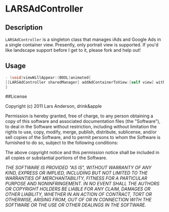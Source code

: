 # LARSAdController

## Description
`LARSAdController` is a singleton class that manages iAds and Google Ads in a single container view.  Presently, only portrait view is supported.  If you'd like landscape support before I get to it, please fork and help out!

## Usage
``` objective-c
- (void)viewWillAppear:(BOOL)animated{
[[LARSAdController sharedManager] addAdContainerToView:[self view] withViewController:self];
}
```

##License

Copyright (c) 2011 Lars Anderson, drink&apple

Permission is hereby granted, free of charge, to any person obtaining a copy of this software and associated documentation files (the "Software"), to deal in the Software without restriction, including without limitation the rights to use, copy, modify, merge, publish, distribute, sublicense, and/or sell copies of the Software, and to permit persons to whom the Software is furnished to do so, subject to the following conditions:

The above copyright notice and this permission notice shall be included in all copies or substantial portions of the Software.

*THE SOFTWARE IS PROVIDED "AS IS", WITHOUT WARRANTY OF ANY KIND, EXPRESS OR IMPLIED, INCLUDING BUT NOT LIMITED TO THE WARRANTIES OF MERCHANTABILITY, FITNESS FOR A PARTICULAR PURPOSE AND NONINFRINGEMENT. IN NO EVENT SHALL THE AUTHORS OR COPYRIGHT HOLDERS BE LIABLE FOR ANY CLAIM, DAMAGES OR OTHER LIABILITY, WHETHER IN AN ACTION OF CONTRACT, TORT OR OTHERWISE, ARISING FROM, OUT OF OR IN CONNECTION WITH THE SOFTWARE OR THE USE OR OTHER DEALINGS IN THE SOFTWARE.*